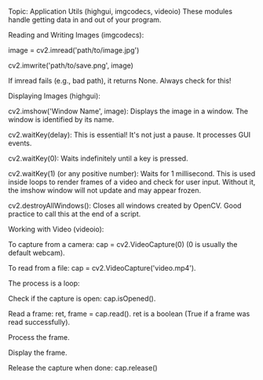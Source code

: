 Topic: Application Utils (highgui, imgcodecs, videoio)
These modules handle getting data in and out of your program.

Reading and Writing Images (imgcodecs):

image = cv2.imread('path/to/image.jpg')

cv2.imwrite('path/to/save.png', image)

If imread fails (e.g., bad path), it returns None. Always check for this!

Displaying Images (highgui):

cv2.imshow('Window Name', image): Displays the image in a window. The window is identified by its name.

cv2.waitKey(delay): This is essential! It's not just a pause. It processes GUI events.

cv2.waitKey(0): Waits indefinitely until a key is pressed.

cv2.waitKey(1) (or any positive number): Waits for 1 millisecond. This is used inside loops to render frames of a video and check for user input. Without it, the imshow window will not update and may appear frozen.

cv2.destroyAllWindows(): Closes all windows created by OpenCV. Good practice to call this at the end of a script.

Working with Video (videoio):

To capture from a camera: cap = cv2.VideoCapture(0) (0 is usually the default webcam).

To read from a file: cap = cv2.VideoCapture('video.mp4').

The process is a loop:

Check if the capture is open: cap.isOpened().

Read a frame: ret, frame = cap.read(). ret is a boolean (True if a frame was read successfully).

Process the frame.

Display the frame.

Release the capture when done: cap.release()

